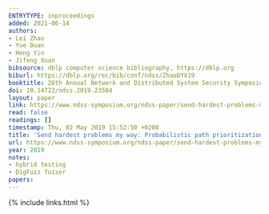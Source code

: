 ```yaml
---
ENTRYTYPE: inproceedings
added: 2021-06-14
authors:
- Lei Zhao
- Yue Duan
- Heng Yin
- Jifeng Xuan
bibsource: dblp computer science bibliography, https://dblp.org
biburl: https://dblp.org/rec/bib/conf/ndss/ZhaoDYX19
booktitle: 26th Annual Network and Distributed System Security Symposium, NDSS 2019, San Diego, California, USA, February 24-27, 2019
doi: 10.14722/ndss.2019.23504
layout: paper
link: https://www.ndss-symposium.org/ndss-paper/send-hardest-problems-my-way-probabilistic-path-prioritization-for-hybrid-fuzzing/
read: false
readings: []
timestamp: Thu, 02 May 2019 15:52:50 +0200
title: 'Send hardest problems my way: Probabilistic path prioritization for hybrid fuzzing'
url: https://www.ndss-symposium.org/ndss-paper/send-hardest-problems-my-way-probabilistic-path-prioritization-for-hybrid-fuzzing/
year: 2019
notes:
- hybrid testing
- DigFuzz fuzzer
papers:
---
```

{% include links.html %}
